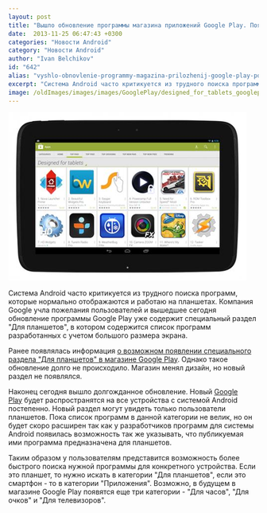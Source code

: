```yaml
---
layout: post
title: "Вышло обновление программы магазина приложений Google Play. Появился раздел Для планшетов"
date:  2013-11-25 06:47:43 +0300
categories: "Новости Android"
category: "Новости Android"
author: "Ivan Belchikov"
id: "642"
alias: "vyshlo-obnovlenie-programmy-magazina-prilozhenij-google-play-poyavilsya-razdel-dlya-planshetov"
excerpt: "Система Android часто критикуется из трудного поиска программ, которые нормально отображаются и работаю на планшетах. Компания Google учла пожелания пользователей и вышедшее сегодня обновление программы Google Play уже содержит специальный раздел Для планшетов, в котором содержится список программ разработанных с учетом большого размера экрана."
image: /oldImages/images/images/GooglePlay/designed_for_tablets_googleplay.jpg
---
```

<img src="/oldImages/images/images/GooglePlay/designed_for_tablets_googleplay.jpg" alt="Раздел " />

Система Android часто критикуется из трудного поиска программ, которые нормально отображаются и работаю на планшетах. Компания Google учла пожелания пользователей и вышедшее сегодня обновление программы Google Play уже содержит специальный раздел "Для планшетов", в котором содержится список программ разработанных с учетом большого размера экрана.


Ранее появлялась информация <a href="index.php?option=com_content&amp;view=article&amp;id=330&amp;catid=8&amp;Itemid=102">о возможном появлении специального раздела "Для планшетов" в магазине Google Play</a>. Однако такое обновление долго не происходило. Магазин менял дизайн, но новый раздел не появлялся.

Наконец сегодня вышло долгожданное обновление. Новый <a href="index.php?option=com_content&amp;view=article&amp;id=378&amp;catid=8&amp;Itemid=102">Google Play</a> будет распространятся на все устройства с системой Android постепенно. Новый раздел могут увидеть только пользователи планшетов. Пока список программ в данной категории не велик, но он будет скоро расширен так как у разработчиков программ для системы Android появилась возможность так же указывать, что публикуемая ими программа предназначена для планшетов. 

Таким образом у пользователям представится возможность более быстрого поиска нужной программы для конкретного устройства. Если это планшет, то нужно искать в категории "Для планшетов", если это смартфон - то в категории "Приложения". Возможно, в будущем в магазине Google Play появятся еще три категории - "Для часов", "Для очков" и "Для телевизоров".

 
